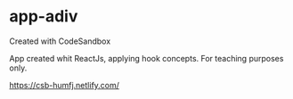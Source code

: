 # app-adiv
Created with CodeSandbox

App created whit ReactJs, applying hook concepts.
For teaching purposes only.

<a href="https://csb-humfj.netlify.com/" target="_blank" rel=”noopener”>https://csb-humfj.netlify.com/</a>
